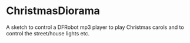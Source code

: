 # ChristmasDiorama
A sketch to control a DFRobot mp3 player to play Christmas carols and to control the street/house lights etc.
